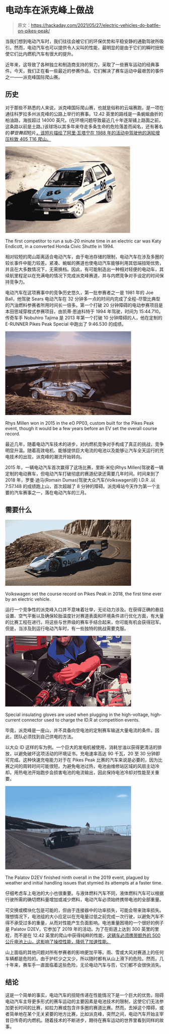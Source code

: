# 电动车在派克峰上做战

> 原文：<https://hackaday.com/2021/05/27/electric-vehicles-do-battle-on-pikes-peak/>

当我们想到电动汽车时，我们往往会被它们的环保优势和平稳安静的通勤驾驶所吸引。然而，电动汽车也可以提供令人尖叫的性能，最明显的是由于它们的瞬时扭矩使它们比内燃机汽车有很大的提升。

近年来，这导致了各种独立和制造商支持的努力，采取了一些赛车运动的经典事件。今天，我们正在看一些最近的参赛作品，它们解决了赛车运动中最艰苦的事件之一——派克峰国际爬山赛。

## 历史

对于那些不熟悉的人来说，派克峰国际爬山赛，也就是俗称的云端赛跑，是一项在通往科罗拉多州派克峰的公路上举行的赛事。12.42 英里的路线是一条蜿蜒曲折的柏油路，海拔超过 14000 英尺。(在环境问题导致最近几十年逐渐铺上路面之前，这条路以前是土路。)该球场以其多年来夺走多条生命的危险落差而闻名，还有著名的*攀登舞蹈*短片[，该短片描绘了阿里·瓦塔宁在 1988 年的活动中驾驶他的涡轮增压标致 405 T16 爬山。](https://www.youtube.com/watch?v=UEuZG37gFdM)

![](img/39894e4734d5e1fd5a074ff342682802.png)

The first competitor to run a sub-20 minute time in an electric car was Katy Endicott, in a converted Honda Civic Shuttle in 1994.

相对较短的爬山距离适合电动汽车，由于电池存储的限制，电动汽车在涉及多圈的较长事件中能力较差。紧凑、蜿蜒的赛道也使电动汽车能够利用其低端扭矩优势，并且在大多数情况下，无需换档。因此，有可能制造出一种相对轻便的电动车，其续航里程足以在充满电的情况下完成派克峰赛道，并与内燃竞争对手设定的时间保持竞争力。

电动汽车在这项赛事中的竞争历史悠久，第一批参赛者之一是 1981 年的 Joe Ball，他驾驶 Sears 电动汽车在 32 分钟多一点的时间内完成了全程-尽管比典型的汽油燃料参赛者所用时间长一倍多。第一个打破 20 分钟障碍的电动参赛项目是本田思域穿梭式参赛项目，由凯蒂·恩迪科特于 1994 年驾驶，时间为 15:44.710。传奇车手 Nobuhiro Tajima 是 2013 年第一个打破 10 分钟障碍的人，他在定制的 E-RUNNER Pikes Peak Special 中跑出了 9:46.530 的成绩。

![](img/28fdaa23ad95ba6b75182595878b5904.png)

Rhys Millen won in 2015 in the eO PP03, custom built for the Pikes Peak event, though it would be a few years before an EV set the overall course record.

最近几年，随着电动汽车技术的进步，对内燃机竞争对手构成了真正的挑战，竞争明显升温。随着高效电机、能够提供巨大电流的电池以及能够让汽车全天运行的充电技术的出现，派克峰的潮流开始转向。

2015 年，一辆电动汽车首次赢得了这场比赛，里斯·米伦(Rhys Millen)驾驶着一辆定制的电动赛车，但电动汽车打破彻底的赛道纪录还需要几年时间。时间来到了 2018 年，罗曼·迪马(Romain Dumas)驾驶大众汽车(Volkswagen)的 I.D.R .以 7:57.148 的成绩跑上山，首次超越了 8 分钟的障碍。派克峰站今天作为第一个主要的汽车赛事之一，落在电动汽车的三月。

## **需要什么**

![](img/b9ca321fb0f4f0bdec7924264fca739f.png)

Volkswagen set the course record on Pikes Peak in 2018, the first time ever by an electric vehicle.

运行一个竞争性的派克峰入口并不意味着壮举，无论动力涉及。在获得正确的悬挂设置、空气平衡以及确保轮胎温度针对赛道表面和环境条件进行优化方面，有大量的比赛工程在进行。将这些与世界级的赛车手结合起来，你可能有机会获得冠军。但是，当涉及到运行电动汽车时，有一些独特的挑战需要克服。

![](img/49b7975c1e99b6784f2d217cb99d643b.png)

Special insulating gloves are used when plugging in the high-voltage, high-current connector used to charge the ID.R at competition events.

毕竟，派克峰是一座山，并不具备向空电池的定制赛车输送大量电流的条件。因此，团队必须找到自己供电的方法。

以大众 ID 这样的车为例。一个巨大的发电机被使用，消耗甘油以获得更清洁的排放，以避免破坏这项活动的环境证书。充电速率高达 90 千瓦，20 至 30 分钟即可完成。这种快速充电能力对于在 Pikes Peak 比赛的汽车来说是必要的，因为比赛之间的周转时间可能很短。为避免电池过热，电池由维修站区域的风扇主动冷却。用热电池开始跑步会损害电池的电流输出，因此保持电池冷却对性能至关重要。

![](img/a348e56aab6a935a339209a4dfc890fd.png)

The Palatov D2EV finished ninth overall in the 2019 event, plagued by weather and initial handling issues that stymied its attempts at a faster time.

仔细考虑车上电池的大小也很重要。与液体燃料汽车不同，液体燃料汽车可以根据行驶所需的确切燃料量增加或减少燃料，电动汽车必须始终携带电池的全部重量。

可交换或模块化包是可能的，但由于连接器中的功率损失，可能会带来效率损失。理想情况下，电池组的大小应足以在充电量过低之前完成一次行驶，以避免汽车不得不承受过多的重量，从而对性能产生负面影响。电池重量困境的一个很好的例子是 Palatov D2EV，它参加了 2019 年的活动。为了在街道上达到 300 英里的里程，而不是在 12.42 英里的爬山中获得纯粹的性能，[这辆车必须携带额外的 500 公斤电池上山，这影响了操控性能，降低了加速性能。](https://www.whichev.net/2020/05/26/meet-the-ev-that-conquered-pikes-peak-and-hit-nearly-200mph-at-bonneville/)

山上面临的其他问题对所有参赛者的影响更加平等。雨、雪或大风对赛道上的任何车辆都是危险的。由于护栏少之又少，所以随时都有从山上滑下的危险。然而，几十年来，赛车手一直面临着这些危险，无论电动汽车与否，它们都不会很快消失。

## 结论

这是一个简单的事实，电动汽车的扭矩传递在性能情况下是一个巨大的优势。阻碍电动汽车主导更多形式的赛车运动的主要因素是电池技术的限制，这使它们无法参加更长时间的比赛，如拉力赛或包含许多圈的赛道比赛。然而，去掉这个障碍，或者简单地在某个无关紧要的地方比赛，比如派克峰，突然之间，电动汽车开始主宰昔日传奇的内燃机。随着技术的不断进步，期待在赛车运动的世界里看到同样的故事。
